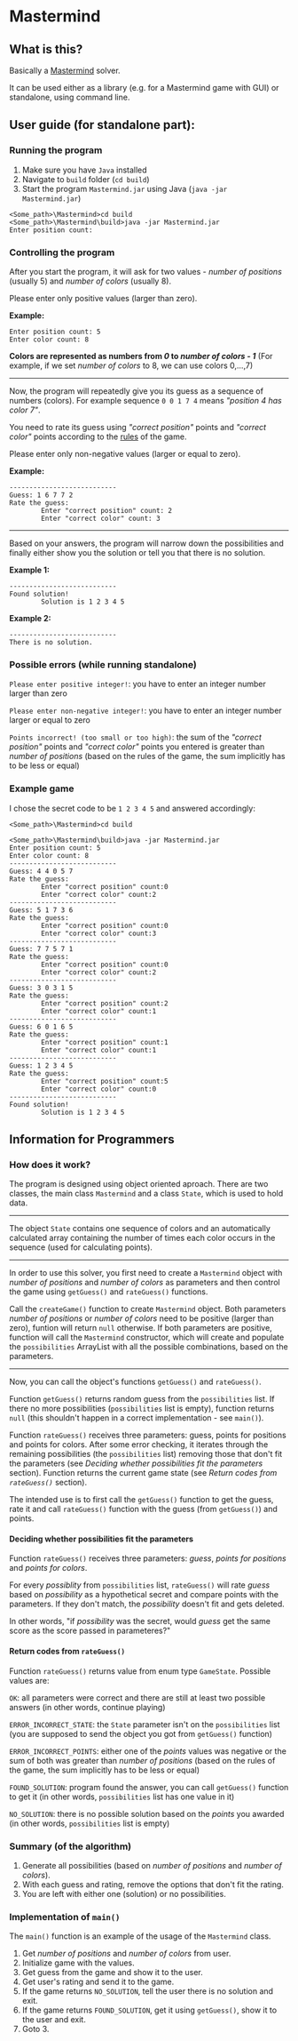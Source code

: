 # Mastermind
## What is this?
Basically a [Mastermind](https://en.wikipedia.org/wiki/Mastermind_(board_game) "Link to Wikipedia") solver.

It can be used either as a library (e.g. for a Mastermind game with GUI) or standalone, using command line.

## User guide (for standalone part):
### Running the program
1. Make sure you have `Java` installed
2. Navigate to `build` folder (`cd build`)
3. Start the program `Mastermind.jar` using Java (`java -jar Mastermind.jar`)
```
<Some_path>\Mastermind>cd build
<Some_path>\Mastermind\build>java -jar Mastermind.jar
Enter position count:
```

### Controlling the program
After you start the program, it will ask for two values - _number of positions_ (usually 5) and _number of colors_ (usually 8).

Please enter only positive values (larger than zero).

**Example:**
```
Enter position count: 5
Enter color count: 8
```

**Colors are represented as numbers from _0_ to _number of colors - 1_** (For example, if we set _number of colors_ to 8, we can use colors 0,...,7)

---

Now, the program will repeatedly give you its guess as a sequence of numbers (colors). For example sequence `0 0 1 7 4` means _"position 4 has color 7"_.

You need to rate its guess using  _"correct position"_ points and _"correct color"_ points according to the [rules](https://en.wikipedia.org/wiki/Mastermind_(board_game)#Gameplay_and_rules "Link to Wikipedia") of the game.

Please enter only non-negative values (larger or equal to zero).

**Example:**
```
---------------------------
Guess: 1 6 7 7 2
Rate the guess:
        Enter "correct position" count: 2
        Enter "correct color" count: 3
```

---

Based on your answers, the program will narrow down the possibilities and finally either show you the solution or tell you that there is no solution.

**Example 1:**
```
---------------------------
Found solution!
        Solution is 1 2 3 4 5
```
**Example 2:**
```
---------------------------
There is no solution.
```
### Possible errors (while running standalone)
`Please enter positive integer!`: you have to enter an integer number larger than zero

`Please enter non-negative integer!`: you have to enter an integer number larger or equal to zero

`Points incorrect! (too small or too high)`: the sum of the  _"correct position"_ points and _"correct color"_ points you entered is greater than _number of positions_ (based on the rules of the game, the sum implicitly has to be less or equal)

### Example game
I chose the secret code to be `1 2 3 4 5` and answered accordingly:
```
<Some_path>\Mastermind>cd build

<Some_path>\Mastermind\build>java -jar Mastermind.jar
Enter position count: 5
Enter color count: 8
---------------------------
Guess: 4 4 0 5 7
Rate the guess:
        Enter "correct position" count:0
        Enter "correct color" count:2
---------------------------
Guess: 5 1 7 3 6
Rate the guess:
        Enter "correct position" count:0
        Enter "correct color" count:3
---------------------------
Guess: 7 7 5 7 1
Rate the guess:
        Enter "correct position" count:0
        Enter "correct color" count:2
---------------------------
Guess: 3 0 3 1 5
Rate the guess:
        Enter "correct position" count:2
        Enter "correct color" count:1
---------------------------
Guess: 6 0 1 6 5
Rate the guess:
        Enter "correct position" count:1
        Enter "correct color" count:1
---------------------------
Guess: 1 2 3 4 5
Rate the guess:
        Enter "correct position" count:5
        Enter "correct color" count:0
---------------------------
Found solution!
        Solution is 1 2 3 4 5
```


## Information for Programmers
### How does it work?
The program is designed using object oriented aproach. There are two classes, the main class `Mastermind` and a class `State`, which is used to hold data.

---

The object `State` contains one sequence of colors and an automatically calculated array containing the number of times each color occurs in the sequence (used for calculating points).

---

In order to use this solver, you first need to create a `Mastermind` object with _number of positions_ and _number of colors_ as parameters and then control the game using `getGuess()` and `rateGuess()` functions.

Call the `createGame()` function to create `Mastermind` object. Both parameters _number of positions_ or _number of colors_ need to be positive (larger than zero), funtion will return `null` otherwise. If both parameters are positive, function will call the `Mastermind` constructor, which will create and populate the `possibilities` ArrayList with all the possible combinations, based on the parameters.

---

Now, you can call the object's functions `getGuess()` and `rateGuess()`.

Function `getGuess()` returns random guess from the `possibilities` list. If there no more possibilities (`possibilities` list is empty), function returns `null` (this shouldn't happen in a correct implementation - see `main()`).

Function `rateGuess()` receives three parameters: guess, points for positions and points for colors. After some error checking, it iterates through the remaining possibilities (the `possibilities` list) removing those that don't fit the parameters (see _Deciding whether possibilities fit the parameters_ section). Function returns the current game state (see _Return codes from `rateGuess()`_ section).

The intended use is to first call the `getGuess()` function to get the guess, rate it and call `rateGuess()` function with the guess (from `getGuess()`) and points.

#### Deciding whether possibilities fit the parameters
Function `rateGuess()` receives three parameters: _guess_, _points for positions_ and _points for colors_.

For every _possiblity_ from `possibilities` list, `rateGuess()` will rate _guess_ based on _possibility_ as a hypothetical secret and compare points with the parameters. If they don't match, the _possibility_ doesn't fit and gets deleted.

In other words, "if _possibility_ was the secret, would _guess_ get the same score as the score passed in parameteres?"

#### Return codes from `rateGuess()`
Function `rateGuess()` returns value from enum type `GameState`. Possible values are:

`OK`: all parameters were correct and there are still at least two possible answers (in other words, continue playing)

`ERROR_INCORRECT_STATE`: the `State` parameter isn't on the `possibilities` list (you are supposed to send the object you got from `getGuess()` function)

`ERROR_INCORRECT_POINTS`: either one of the _points_ values was negative or the sum of both was greater than _number of positions_ (based on the rules of the game, the sum implicitly has to be less or equal)

`FOUND_SOLUTION`: program found the answer, you can call `getGuess()` function to get it (in other words, `possibilities` list has one value in it)

`NO_SOLUTION`: there is no possible solution based on the _points_ you awarded (in other words, `possibilities` list is empty)

### Summary (of the algorithm)
1. Generate all possibilities (based on _number of positions_ and _number of colors_).
2. With each guess and rating, remove the options that don't fit the rating.
3. You are left with either one (solution) or no possibilities.

### Implementation of `main()`
The `main()` function is an example of the usage of the `Mastermind` class. 

1. Get _number of positions_ and _number of colors_ from user.
2. Initialize game with the values.
3. Get guess from the game and show it to the user.
4. Get user's rating and send it to the game.
5. If the game returns `NO_SOLUTION`, tell the user there is no solution and exit.
6. If the game returns `FOUND_SOLUTION`, get it using `getGuess()`, show it to the user and exit.
7. Goto 3.
